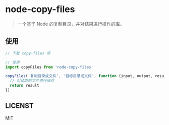 # node-copy-files

> 一个基于 Node 的复制目录，并对结果进行操作的库。

## 使用

```javascript
// 下载 copy-files 库

// 使用
import copyFiles from 'node-copy-files'

copyFiles('复制目录或文件', '目标目录或文件', function (input, output, result) {
  // 对读取的文件进行操作
  return result
})
```

## LICENST

MIT
